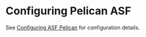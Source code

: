 # Configuring Pelican ASF

See <a href="https://infra.apache.org/asf-pelican-config.html" target="_blank">Configuring ASF Pelican</a> for configuration details.
